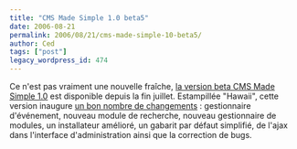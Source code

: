 ```yaml
---
title: "CMS Made Simple 1.0 beta5"
date: 2006-08-21
permalink: 2006/08/21/cms-made-simple-10-beta5/
author: Ced
tags: ["post"]
legacy_wordpress_id: 474
---
```


Ce n'est pas vraiment une nouvelle fraîche, <a href="http://cmsmadesimple.org/downloads" hreflang="en">la version beta CMS Made Simple 1.0</a> est disponible depuis la fin juillet. Estampillée "Hawaii", cette version inaugure <a href="http://forum.cmsmadesimple.org/index.php/topic,5867.0.html" hreflang="en">un bon nombre de changements</a> : gestionnaire d'événement, nouveau module de recherche, nouveau gestionnaire de modules, un installateur amélioré, un gabarit par défaut simplifié, de l'ajax dans l'interface d'administration ainsi que la correction de bugs.

<!-- excerpt -->

